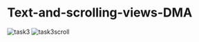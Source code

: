 # Text-and-scrolling-views-DMA
![task3](https://user-images.githubusercontent.com/78063970/111595744-8a7ab680-87f4-11eb-90a0-f83837ba88cb.png)
![task3scroll](https://user-images.githubusercontent.com/78063970/111595749-8c447a00-87f4-11eb-9aee-76478d6959f7.gif)
